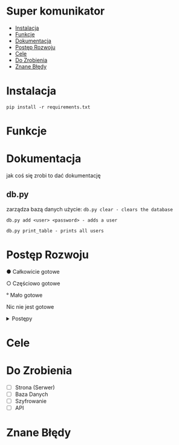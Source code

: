 # Super komunikator
- [Instalacja](#instalacja)
- [Funkcje](#funkcje)
- [Dokumentacja](#dokumentacja)
- [Postęp Rozwoju](#postęp-rzeczy)
- [Cele](#cele)
- [Do Zrobienia](#do-zrobienia)
- [Znane Błędy](#znane-błędy)

# Instalacja
```shell
pip install -r requirements.txt
```

# Funkcje

# Dokumentacja
jak coś się zrobi to dać dokumentację

## db.py
zarządza bazą danych
użycie:
`db.py clear - clears the database`

`db.py add <user> <password> - adds a user`

`db.py print_table - prints all users`

# Postęp Rozwoju

● Całkowicie gotowe

○ Częściowo gotowe

°  Mało gotowe

   Nic nie jest gotowe

<details>
<summary> Postępy </summary>
° Podstawa serwera

  Obsługa bazy danych

  Działające API - Weryfikacja danych

  Działające API - Obsługa wiadomości

  Inne g$%&a
</details>

# Cele

# Do Zrobienia
 - [ ] Strona (Serwer)
 - [ ] Baza Danych
 - [ ] Szyfrowanie
 - [ ] API

# Znane Błędy
